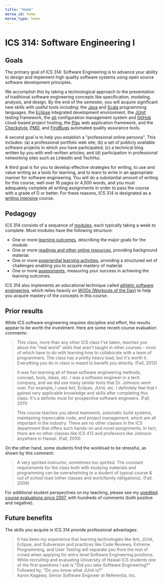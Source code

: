 ```yaml
---
title: "Home"
morea_id: home
morea_type: home
---
```


# ICS 314: Software Engineering I

## Goals

The primary goal of ICS 314: Software Engineering is to advance your ability to design
and implement high quality software systems using open source software
development principles. 

We accomplish this by taking a technological approach
to the presentation of traditional software engineering concepts like
specification, modeling, analysis, and design. By the end of the semester, you
will acquire significant new skills with useful tools including: the
[Java](http://java.sun.com/j2se/) and [Scala](http://www.scala-lang.org/)
programming languages, the [Eclipse](http://www.eclipse.org/) integrated
development environment, the [JUnit](http://www.junit.org/) testing framework,
the [git](http://git-scm.com/) configuration management system and
[GitHub](https://github.com/) cloud-based project hosting, the
[Play](http://www.playframework.org/) web application framework, and the
[Checkstyle](http://checkstyle.sourceforge.net/),
[PMD](http://pmd.sourceforge.net/), and
[FindBugs](http://findbugs.sourceforge.net/) automated quality assurance
tools.

A second goal is to help you establish a "professional online
persona". This includes: (a) a professional portfolio web site; (b) a
set of publicly available software projects in which you have
participated; (c) a technical blog written by you with well-written
articles; and (d) participation in professional networking sites such
as LinkedIn and TechHui.


A third goal is for you to develop effective strategies for writing, to use
and value writing as a tools for learning, and to learn to write in an
appropriate manner for software engineering. You will do a substantial amount
of writing for this course, well over 16 pages or 4,000 words, and you must
adequately complete all writing assignments in order to pass the course with a
grade of D or better. For these reasons, ICS 314 is designated as a [writing
intensive](https://www.hawaii.edu/gened/focus/w.htm) course.

## Pedagogy

ICS 314 consists of a sequence of [modules](modules),
each typically taking a week to complete. Most modules have the following
structure:

  * One or more [learning outcomes](outcomes), describing the major goals for the module.
  * One or more [readings and other online resources](readings), providing background material.
  * One or more [experiential learning activities](experiences), providing a structured set of challenges enabling you to acquire mastery of material.
  * One or more [assessments](assessments), measuring your success in achieving the learning outcomes.

ICS 314 also implements an educational technique called [athletic software
engineering](http://philipmjohnson.org/2013/07/12/athletic-software-engineering-education/),
which relies heavily on [WODs (Workouts of the Day)](readings-wods.html) 
to help you acquire mastery of the concepts in this
course.

## Prior results

While ICS software engineering requires discipline and effort, the results
appear to be worth the investment. Here are some recent course evaluation
comments:

>This class, more than any other ICS class I've taken, teaches you about the
"real world" skills that aren't taught in other courses - most of which have
to do with learning how to collaborate with a team of programmers. The class
has a pretty heavy load, but it's worth it. Everything you do in class is
meant to benefit you directly. (Fall, 2013)


>It was fun learning all of these software engineering methods, concept,
tools, ideas, etc. I was a software engineer in a tech company, and we did use
many similar tools that Dr. Johnson went over. For example, I used Ant,
Eclipse, JUnit, etc. I definitely feel that I gained very applicable knowledge
and skills after completing this class. It's a definite must for prospective
software engineers. (Fall, 2011)

> This course teaches you about teamwork, automatic build systems, maintaining
impeccable code, and project management, which are all important in the
industry. There are no other classes in the ICS department that offers such
hands-on and novel assignments. In fact, there are no other classes like ICS
413 and professors like Johnson anywhere in Hawaii. (Fall, 2010)

On the other hand, some students find the workload to be stressful, as shown
by this comment:

> A very spirited instructor, sometimes too spirited. The constant
requirements for the class both with studying materials and programming can be
overwhelming to a student of typical course & out of school load (other
classes and work/family obligations). (Fall, 2009)

For additional student perspectives on my teaching, please see my [unedited
course evaluations since 2007](http://www.hawaii.edu/ecafe/published-results.html?id=1912), with hundreds of comments (both positive and negative).

## Future benefits

The skills you acquire in ICS 314 provide professional advantages:

   <blockquote>
    It has been my experience that learning technologies like Ant, JUnit,
    Eclipse, and Subversion and practices like Code Reviews, Extreme Programming, and User Testing will separate you
    from the rest of crowd when applying for entry level Software Engineering positions. While recruiting and evaluating
    University of Hawaii ICS students one of the first questions I ask is "Did you take Software Engineering?" Followed
    by, "Do you know what JUnit is?"
    <footer>Aaron Kagawa, Senior Software Engineer at Referentia, Inc.</footer>
    </blockquote>
